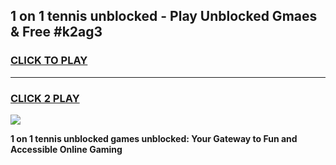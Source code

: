 
## 1 on 1 tennis unblocked - Play Unblocked Gmaes & Free #k2ag3
<h3>
<a href="https://news.freeplayer.one?title=1_on_1_tennis_unblocked&ref=26F">CLICK TO PLAY</a></h3>
<hr>

<h3>
<a href="https://news.freeplayer.one?title=1_on_1_tennis_unblocked&ref=26F">CLICK 2 PLAY</a>
  
</h3>

<a href="https://news.freeplayer.one?title=1_on_1_tennis_unblocked&ref=26F/"><img src="https://clearcache.store/games.png"></a>


**1 on 1 tennis unblocked games unblocked: Your Gateway to Fun and Accessible Online Gaming**
